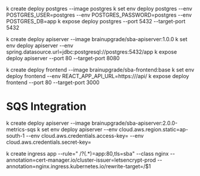 k create deploy postgres   --image postgres
k set env deploy postgres --env POSTGRES_USER=postgres --env POSTGRES_PASSWORD=postgres --env POSTGRES_DB=app
k expose deploy postgres --port 5432 --target-port 5432

k create deploy apiserver --image brainupgrade/sba-apiserver:1.0.0
k set env deploy apiserver --env spring.datasource.url=jdbc:postgresql://postgres:5432/app
k expose deploy apiserver --port 80 --target-port 8080

k create deploy frontend --image brainupgrade/sba-frontend:base
k set env deploy frontend --env REACT_APP_API_URL=https://<your-domain>/api/
k expose deploy frontend --port 80 --target-port 3000

# SQS Integration
k create deploy apiserver --image brainupgrade/sba-apiserver:2.0.0-metrics-sqs
k set env deploy apiserver --env cloud.aws.region.static=ap-south-1 --env cloud.aws.credentials.access-key=  --env cloud.aws.credentials.secret-key=

k create ingress app --rule=" <URL> /?(.*)=app:80,tls=sba" --class nginx --annotation=cert-manager.io/cluster-issuer=letsencrypt-prod --annotation=nginx.ingress.kubernetes.io/rewrite-target=/\$1